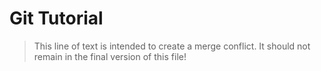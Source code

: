# Git Tutorial

> This line of text is intended to create a merge conflict. It should not remain in the final version of this file!
